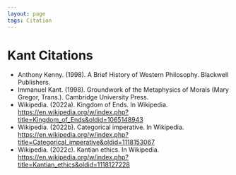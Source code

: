 ```yaml
---
layout: page
tags: Citation 
---
```


# Kant Citations

- Anthony Kenny. (1998). A Brief History of Western Philosophy. Blackwell Publishers.
- Immanuel Kant. (1998). Groundwork of the Metaphysics of Morals (Mary Gregor, Trans.). Cambridge University Press.
- Wikipedia. (2022a). Kingdom of Ends. In Wikipedia. https://en.wikipedia.org/w/index.php?title=Kingdom_of_Ends&oldid=1065148943
- Wikipedia. (2022b). Categorical imperative. In Wikipedia. https://en.wikipedia.org/w/index.php?title=Categorical_imperative&oldid=1118153067
- Wikipedia. (2022c). Kantian ethics. In Wikipedia. https://en.wikipedia.org/w/index.php?title=Kantian_ethics&oldid=1118127228
